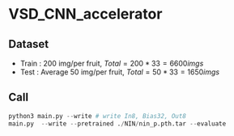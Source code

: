 # VSD_CNN_accelerator

## Dataset
* Train : 200 img/per fruit, $Total = 200 * 33 = 6600 imgs$
* Test : Average 50 img/per fruit, $Total = 50 * 33 = 1650 imgs$

## Call
```python
python3 main.py --write # write In8, Bias32, Out8
main.py  --write --pretrained ./NIN/nin_p.pth.tar --evaluate
